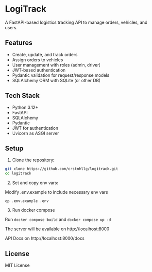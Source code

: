 # LogiTrack

A FastAPI-based logistics tracking API to manage orders, vehicles, and users.

## Features

- Create, update, and track orders
- Assign orders to vehicles
- User management with roles (admin, driver)
- JWT-based authentication
- Pydantic validation for request/response models
- SQLAlchemy ORM with SQLite (or other DB)

## Tech Stack

- Python 3.12+
- FastAPI
- SQLAlchemy
- Pydantic
- JWT for authentication
- Uvicorn as ASGI server

## Setup

1. Clone the repository:

```bash
git clone https://github.com/crstnhllg/logitrack.git
cd logitrack
````

2. Set and copy env vars:

Modify .env.example to include necessary env vars

`cp .env.example .env`

3. Run docker compose

Run `docker compose build` and `docker compose up -d`

The server will be available on http://localhost:8000

API Docs on http://localhost:8000/docs

## License

MIT License
